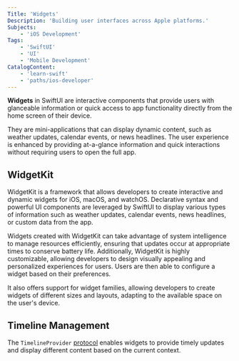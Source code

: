 ```yaml
---
Title: 'Widgets'
Description: 'Building user interfaces across Apple platforms.'
Subjects: 
    - 'iOS Development'
Tags: 
    - 'SwiftUI'
    - 'UI'
    - 'Mobile Development'
CatalogContent: 
    - 'learn-swift'
    - 'paths/ios-developer'
---
```


**Widgets** in SwiftUI are interactive components that provide users with glanceable information or quick access to app functionality directly from the home screen of their device.

They are mini-applications that can display dynamic content, such as weather updates, calendar events, or news headlines. The user experience is enhanced by providing at-a-glance information and quick interactions without requiring users to open the full app.

## WidgetKit

WidgetKit is a framework that allows developers to create interactive and dynamic widgets for iOS, macOS, and watchOS. Declarative syntax and powerful UI components are leveraged by SwiftUI to display various types of information such as weather updates, calendar events, news headlines, or custom data from the app.

Widgets created with WidgetKit can take advantage of system intelligence to manage resources efficiently, ensuring that updates occur at appropriate times to conserve battery life. Additionally, WidgetKit is highly customizable, allowing developers to design visually appealing and personalized experiences for users. Users are then able to configure a widget based on their preferences.

It also offers support for widget families, allowing developers to create widgets of different sizes and layouts, adapting to the available space on the user's device.

## Timeline Management

The `TimelineProvider` [protocol](https://www.codecademy.com/resources/docs/swift/protocols) enables widgets to provide timely updates and display different content based on the current context.
